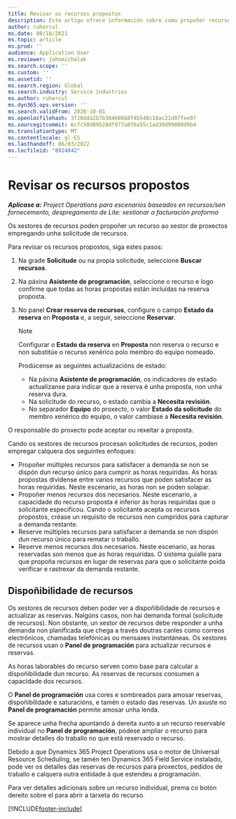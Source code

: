 ```yaml
---
title: Revisar os recursos propostos
description: Este artigo ofrece información sobre como propoñer recursos do proxecto.
author: ruhercul
ms.date: 08/18/2021
ms.topic: article
ms.prod: ''
audience: Application User
ms.reviewer: johnmichalak
ms.search.scope: ''
ms.custom: ''
ms.assetid: ''
ms.search.region: Global
ms.search.industry: Service industries
ms.author: ruhercul
ms.dyn365.ops.version: ''
ms.search.validFrom: 2020-10-01
ms.openlocfilehash: 3f20dda2b7b384608b8f4b548c18ac21d07fee07
ms.sourcegitcommit: 6cfc50d89528df977a8f6a55c1ad39d99800d9b4
ms.translationtype: MT
ms.contentlocale: gl-ES
ms.lasthandoff: 06/03/2022
ms.locfileid: "8924842"
---
```

# <a name="review-proposed-resources"></a>Revisar os recursos propostos

_**Aplícase a:** Project Operations para escenarios baseados en recursos/sen fornecemento, despregamento de Lite: xestionar a facturación proforma_

Os xestores de recursos poden propoñer un recurso ao xestor de proxectos empregando unha solicitude de recursos.

Para revisar os recursos propostos, siga estes pasos:

1. Na grade **Solicitude** ou na propia solicitude, seleccione **Buscar recursos**.
2. Na páxina **Asistente de programación**, seleccione o recurso e logo confirme que todas as horas propostas están incluídas na reserva proposta.
3. No panel **Crear reserva de recursos**, configure o campo **Estado da reserva** en **Proposta** e, a seguir, seleccione **Reservar**.

    > [!NOTE]
    > Configurar o **Estado da reserva** en **Proposta** non reserva o recurso e non substitúe o recurso xenérico polo membro do equipo nomeado.

    Prodúcense as seguintes actualizacións de estado:

    - Na páxina **Asistente de programación**, os indicadores de estado actualízanse para indicar que a reserva é unha proposta, non unha reserva dura.
    - Na solicitude do recurso, o estado cambia a **Necesita revisión**.
    - No separador **Equipo** do proxecto, o valor **Estado da solicitude** do membro xenérico do equipo, o valor cambiase a **Necesita revisión**.

O responsable do proxecto pode aceptar ou rexeitar a proposta.

Cando os xestores de recursos procesan solicitudes de recursos, poden empregar calquera dos seguintes enfoques:

- Propoñer múltiples recursos para satisfacer a demanda se non se dispón dun recurso único para cumprir as horas requiridas. As horas propostas divídense entre varios recursos que poden satisfacer as horas requiridas. Neste escenario, as horas non se poden solapar.
- Propoñer menos recursos dos necesarios. Neste escenario, a capacidade do recurso proposta é inferior ás horas requiridas que o solicitante especificou. Cando o solicitante acepta os recursos propostos, créase un requisito de recursos non cumpridos para capturar a demanda restante.
- Reserve múltiples recursos para satisfacer a demanda se non dispón dun recurso único para rematar o traballo.
- Reserve menos recursos dos necesarios. Neste escenario, as horas reservadas son menos que as horas requiridas. O sistema guíalle para que propoña recursos en lugar de reservas para que o solicitante poida verificar e rastrexar da demanda restante.

## <a name="resource-availability"></a>Dispoñibilidade de recursos

Os xestores de recursos deben poder ver a dispoñibilidade de recursos e actualizar as reservas. Nalgúns casos, non hai demanda formal (solicitude de recursos). Non obstante, un xestor de recursos debe responder a unha demanda non planificada que chega a través doutras canles como correos electrónicos, chamadas telefónicas ou mensaxes instantáneas. Os xestores de recursos usan o **Panel de programación** para actualizar recursos e reservas.

As horas laborables do recurso serven como base para calcular a dispoñibilidade dun recurso. As reservas de recursos consumen a capacidade dos recursos.

O **Panel de programación** usa cores e sombreados para amosar reservas, dispoñibilidade e saturacións, e tamén o estado das reservas. Un axuste no **Panel de programación** permite amosar unha lenda.

Se aparece unha frecha apuntando á dereita xunto a un recurso reservable individual no **Panel de programación**, pódese ampliar o recurso para mostrar detalles do traballo no que está reservado o recurso.

Debido a que Dynamics 365 Project Operations usa o motor de Universal Resource Scheduling, se tamén ten Dynamics 365 Field Service instalado, pode ver os detalles das reservas de recursos para proxectos, pedidos de traballo e calquera outra entidade á que estendeu a programación.

Para ver detalles adicionais sobre un recurso individual, prema co botón dereito sobre el para abrir a tarxeta do recurso.



[!INCLUDE[footer-include](../includes/footer-banner.md)]
